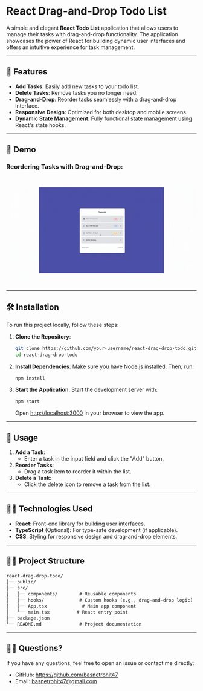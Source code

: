 # React Drag-and-Drop Todo List

A simple and elegant **React Todo List** application that allows users to manage their tasks with drag-and-drop functionality. The application showcases the power of React for building dynamic user interfaces and offers an intuitive experience for task management.

---

## 🚀 Features

- **Add Tasks**: Easily add new tasks to your todo list.
- **Delete Tasks**: Remove tasks you no longer need.
- **Drag-and-Drop**: Reorder tasks seamlessly with a drag-and-drop interface.
- **Responsive Design**: Optimized for both desktop and mobile screens.
- **Dynamic State Management**: Fully functional state management using React's state hooks.

---

## 📸 Demo

### Reordering Tasks with Drag-and-Drop:

<!-- ![Drag-and-Drop Demo](assets/drag-drop-demo.gif) -->

![Drag-and-Drop Demo](public/todogif.gif)

---

## 🛠️ Installation

To run this project locally, follow these steps:

1. **Clone the Repository**:

   ```bash
   git clone https://github.com/your-username/react-drag-drop-todo.git
   cd react-drag-drop-todo
   ```

2. **Install Dependencies**:
   Make sure you have [Node.js](https://nodejs.org/) installed. Then, run:

   ```bash
   npm install
   ```

3. **Start the Application**:
   Start the development server with:
   ```bash
   npm start
   ```
   Open [http://localhost:3000](http://localhost:3000) in your browser to view the app.

---

## 🔅 Usage

1. **Add a Task**:
   - Enter a task in the input field and click the "Add" button.
2. **Reorder Tasks**:
   - Drag a task item to reorder it within the list.
3. **Delete a Task**:
   - Click the delete icon to remove a task from the list.

---

## 👨‍💻 Technologies Used

- **React**: Front-end library for building user interfaces.
- **TypeScript** (Optional): For type-safe development (if applicable).
- **CSS**: Styling for responsive design and drag-and-drop elements.

---

## 💁‍♂️ Project Structure

```
react-drag-drop-todo/
├── public/
├── src/
│   ├── components/        # Reusable components
│   ├── hooks/             # Custom hooks (e.g., drag-and-drop logic)
│   ├── App.tsx             # Main app component
│   └── main.tsx          # React entry point
├── package.json
└── README.md              # Project documentation
```

---

## 🙋‍♂️ Questions?

If you have any questions, feel free to open an issue or contact me directly:

- GitHub: https://github.com/basnetrohit47
- Email: basnetrohit47@gmail.com
